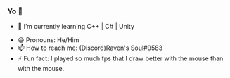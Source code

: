 ### Yo 👋

<!-- - 🔭 I’m currently working on some private project!-->
- 🌱 I’m currently learning C++ | C# | Unity
<!-- - 👯 I’m looking to collaborate on ...
- 🤔 I’m looking for help with ...  
- 💬 Ask me about ... -->
- 😄 Pronouns: He/Him
- 📫 How to reach me: (Discord)Raven's Soul#9583
- ⚡ Fun fact: I played so much fps that I draw better with the mouse than with the mouse.
